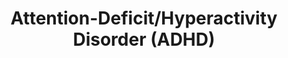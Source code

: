 ---
title: Attention-Deficit/Hyperactivity Disorder (ADHD)
slug: attention-deficithyperactivity-disorder
defined: false
---